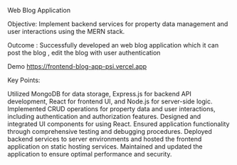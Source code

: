 Web Blog Application


Objective: Implement backend services for property data management and user interactions using the MERN stack.

Outcome
: Successfully developed an  web blog application which it can post the blog , edit the blog with user authentication

Demo
https://frontend-blog-app-psi.vercel.app

Key Points:

Utilized MongoDB for data storage, Express.js for backend API development, React for frontend UI, and Node.js for server-side logic. Implemented CRUD operations for property data and user interactions, including authentication and authorization features. Designed and integrated UI components for using React. Ensured application functionality through comprehensive
 testing and debugging procedures. Deployed backend services to server environments and hosted the frontend application on static hosting services. Maintained and updated the application to ensure optimal performance and security.

